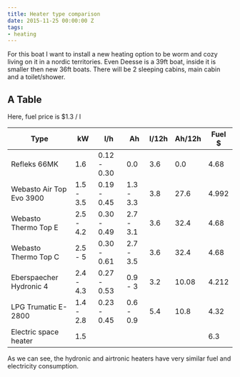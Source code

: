 ```yaml
---
title: Heater type comparison
date: 2015-11-25 00:00:00 Z
tags:
- heating
---
```


For this boat I want to install a new heating option to be worm and cozy living on it in a nordic territories. Even Deesse is a 39ft boat, inside it is smaller then new 36ft boats. There will be 2 sleeping cabins, main cabin and a toilet/shower.

## A Table

Here, fuel price is $1.3 / l

| Type                     | kW        | l/h         | Ah       | l/12h | Ah/12h | Fuel $ |
|--------------------------|-----------|-------------|-----------|-----|------|--------|
| Refleks 66MK             | 1.6       | 0.12 - 0.30 | 0.0       | 3.6 | 0.0   |      4.68   |
| Webasto Air Top Evo 3900 | 1.5 - 3.5 | 0.19 - 0.45 | 1.3 - 3.3 | 3.8 | 27.6  | 4.992  |
| Webasto Thermo Top E     | 2.5 - 4.2 | 0.30 - 0.49 | 2.7 - 3.1 | 3.6 | 32.4  | 4.68   |
| Webasto Thermo Top C     | 2.5 - 5   | 0.30 - 0.61 | 2.7 - 3.5 | 3.6 | 32.4  | 4.68   |
| Eberspaecher Hydronic 4  | 2.4 - 4.3 | 0.27 - 0.53 | 0.9 - 3   | 3.2 | 10.08 | 4.212  |
| LPG Trumatic E-2800      | 1.4 - 2.8 | 0.23 - 0.45 | 0.6 - 0.9 | 5.4 | 10.8  | 4.32   |
| Electric space heater    | 1.5       |             |           |     |       | 6.3    |

As we can see, the hydronic and airtronic heaters have very similar fuel and electricity consumption.
